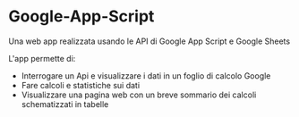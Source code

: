 # Google-App-Script
Una web app realizzata usando le API di Google App Script e Google Sheets

L'app permette di:
- Interrogare un Api e visualizzare i dati in un foglio di calcolo Google
- Fare calcoli e statistiche sui dati
- Visualizzare una pagina web con un breve sommario dei calcoli schematizzati in tabelle
